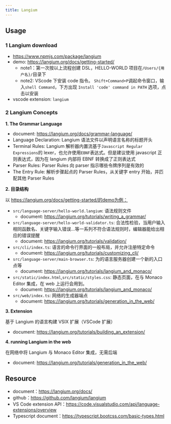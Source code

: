 ```yaml
---
title: Langium
---
```


## Usage

### 1 Langium download

- https://www.npmjs.com/package/langium
- demo: https://langium.org/docs/getting-started/
  - note1：第一次按以上流程创建 DSL，HELLO-WORLD 项目在`/Users/{用户名}/`目录下
  - note2: VScode 下安装 code 指令。 `Shift+Command+P`调起命令窗口，输入`shell Command`，下方出现 `Install 'code' command in PATH` 选项，点击以安装
- vscode extension: `langium`

### 2 Langium Concepts

**1. The Grammar Language**

- document: https://langium.org/docs/grammar-language/
- Language Declaration: Langium 语法文件以声明语言名称的标题开头
- Terminal Rules: Langium 解析器内置流基于`Javascript Regular Expressions`的 lexer，也允许使用`EBNF`表达式。但是建议使用 javascript 正则表达式，因为在 langium 内部将 EBNF 转换成了正则表达式
- Parser Rules: Parser Rules 向 parser 指示哪些令牌序列是有效的
- The Entry Rule: 解析步骤起点的 Parser Rules，从关键字 entry 开始，并匹配其他 Parser Rules

**2. 目录结构**

以 https://langium.org/docs/getting-started/的demo为例：

- `src/language-server/hello-world.langium`: 语法规则文件
  - document: https://langium.org/tutorials/writing_a_grammar/
- `src/language-server/hello-world-validator.ts`: 合法性检验，当用户输入相同函数名、关键字输入错误...等一系列不符合语法规则时，编辑器能给出相应的错误提醒
  - document: https://langium.org/tutorials/validation/
- `src/cli/index.ts`: 语言的命令行界面的一般布局，并允许注册特定命令
  - document: https://langium.org/tutorials/customizing_cli/
- `src/language-server/main-browser.ts`: 为的语言服务器创建一个新的入口点等
  - document: https://langium.org/tutorials/langium_and_monaco/
- `src/static/index.html`,`src/static/styles.css`: 静态页面，在与 Monaco Editor 集成，在 web 上运行会用到。
  - document: https://langium.org/tutorials/langium_and_monaco/
- `src/web/index.ts`: 网络的生成器端点
  - document: https://langium.org/tutorials/generation_in_the_web/

**3. Extension**

基于 Langium 的语言构建 VSIX 扩展（VSCode 扩展）

- document: https://langium.org/tutorials/building_an_extension/

**4. running Langium in the web**

在网络中将 Langium 与 Monaco Editor 集成，无需后端

- document: https://langium.org/tutorials/generation_in_the_web/

## Resource

- document：https://langium.org/docs/
- github：https://github.com/langium/langium
- VS Code extension API：https://code.visualstudio.com/api/language-extensions/overview
- Typescript document：https://typescript.bootcss.com/basic-types.html
